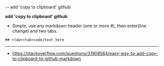 -- add 'copy to clipboard' github

**add 'copy to clipboard' github**

- Simple, use any markdown header (one or more #), then enter(line change) and two tabs.

`##
    <tab><tab>code/text here`

___
- https://stackoverflow.com/questions/31908564/easy-way-to-add-copy-to-clipboard-to-github-markdown
